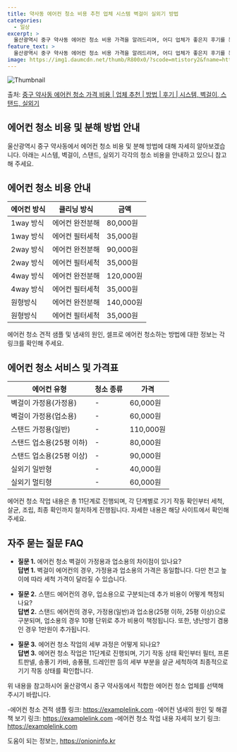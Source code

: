 ```yaml
---
title: 약사동 에어컨 청소 비용 추천 업체 시스템 벽걸이 실외기 방법
categories:
  - 일상
excerpt: >
  울산광역시 중구 약사동 에어컨 청소 비용 가격을 알려드리며, 어디 업체가 좋은지 후기를 통해 알아보겠습니다. 현재 글에서는 시스템, 벽걸이, 스탠드, 실외기 각각에 대해 청소 비용이 나와 있으니 참고하시면 되겠습니다. 에어컨 분해 청소 방법 보기 👈 클릭셀프 에어컨 청소 방법 보기👈 클릭중구 약사동 에어컨 청소 비용시스템에어컨 방식클리닝방식금액1way 방식에어컨 완전분해80,000원1way 방식에어컨 필터세척35,000원2way 방식에어컨 완전분해90,000원2way 방식에어컨 필터세척35,000원4way 방식에어컨 완전분해120,000원4way 방식에어컨 필터세척35,000원원형방식에어컨 완전분해140,000원원형방식에어컨 필터세척35,000원에어컨 청소 견적 샘플 보기 👈 클릭에어컨 냄새의 원인에어컨..
feature_text: >
  울산광역시 중구 약사동 에어컨 청소 비용 가격을 알려드리며, 어디 업체가 좋은지 후기를 통해 알아보겠습니다. 현재 글에서는 시스템, 벽걸이, 스탠드, 실외기 각각에 대해 청소 비용이 나와 있으니 참고하시면 되겠습니다. 에어컨 분해 청소 방법 보기 👈 클릭셀프 에어컨 청소 방법 보기👈 클릭중구 약사동 에어컨 청소 비용시스템에어컨 방식클리닝방식금액1way 방식에어컨 완전분해80,000원1way 방식에어컨 필터세척35,000원2way 방식에어컨 완전분해90,000원2way 방식에어컨 필터세척35,000원4way 방식에어컨 완전분해120,000원4way 방식에어컨 필터세척35,000원원형방식에어컨 완전분해140,000원원형방식에어컨 필터세척35,000원에어컨 청소 견적 샘플 보기 👈 클릭에어컨 냄새의 원인에어컨..
image: https://img1.daumcdn.net/thumb/R800x0/?scode=mtistory2&fname=https%3A%2F%2Fblog.kakaocdn.net%2Fdn%2FCquvm%2FbtsHxQ1q3Uw%2Fd46McaPg6Th7MBetFLCrd1%2Fimg.webp
---
```


![Thumbnail](https://img1.daumcdn.net/thumb/R800x0/?scode=mtistory2&fname=https%3A%2F%2Fblog.kakaocdn.net%2Fdn%2FCquvm%2FbtsHxQ1q3Uw%2Fd46McaPg6Th7MBetFLCrd1%2Fimg.webp)

<p>출처: <a href="https://onioninfo.kr/entry/%EC%A4%91%EA%B5%AC-%EC%95%BD%EC%82%AC%EB%8F%99-%EC%97%90%EC%96%B4%EC%BB%A8-%EC%B2%AD%EC%86%8C-%EA%B0%80%EA%B2%A9-%EB%B9%84%EC%9A%A9-%EC%97%85%EC%B2%B4-%EC%B6%94%EC%B2%9C-%EB%B0%A9%EB%B2%95-%ED%9B%84%EA%B8%B0-%EC%8B%9C%EC%8A%A4%ED%85%9C-%EB%B2%BD%EA%B1%B8%EC%9D%B4-%EC%8A%A4%ED%83%A0%EB%93%9C-%EC%8B%A4%EC%99%B8%EA%B8%B0" rel="dofollow">중구 약사동 에어컨 청소 가격 비용 | 업체 추천 | 방법 | 후기 | 시스템, 벽걸이, 스탠드, 실외기</a> </p>

## 에어컨 청소 비용 및 분해 방법 안내

울산광역시 중구 약사동에서 에어컨 청소 비용 및 분해 방법에 대해 자세히 알아보겠습니다. 아래는 시스템, 벽걸이, 스탠드, 실외기 각각의
청소 비용을 안내하고 있으니 참고해 주세요.

## **에어컨 청소 비용 안내**

에어컨 방식 | 클리닝 방식 | 금액  
---|---|---  
1way 방식 | 에어컨 완전분해 | 80,000원  
1way 방식 | 에어컨 필터세척 | 35,000원  
2way 방식 | 에어컨 완전분해 | 90,000원  
2way 방식 | 에어컨 필터세척 | 35,000원  
4way 방식 | 에어컨 완전분해 | 120,000원  
4way 방식 | 에어컨 필터세척 | 35,000원  
원형방식 | 에어컨 완전분해 | 140,000원  
원형방식 | 에어컨 필터세척 | 35,000원  
  
에어컨 청소 견적 샘플 및 냄새의 원인, 셀프로 에어컨 청소하는 방법에 대한 정보는 각 링크를 확인해 주세요.

## **에어컨 청소 서비스 및 가격표**

에어컨 유형 | 청소 종류 | 가격  
---|---|---  
벽걸이 가정용(가정용) | - | 60,000원  
벽걸이 가정용(업소용) | - | 60,000원  
스탠드 가정용(일반) | - | 110,000원  
스탠드 업소용(25평 이하) | - | 80,000원  
스탠드 업소용(25평 이상) | - | 90,000원  
실외기 일반형 | - | 40,000원  
실외기 멀티형 | - | 60,000원  
  
에어컨 청소 작업 내용은 총 11단계로 진행되며, 각 단계별로 기기 작동 확인부터 세척, 살균, 조립, 최종 확인까지 철저하게 진행됩니다.
자세한 내용은 해당 사이트에서 확인해 주세요.

## **자주 묻는 질문 FAQ**

  * **질문 1.** 에어컨 청소 벽걸이 가정용과 업소용의 차이점이 있나요?  
**답변 1.** 벽걸이 에어컨의 경우, 가정용과 업소용의 가격은 동일합니다. 다만 천고 높이에 따라 세척 가격이 달라질 수 있습니다.

  * **질문 2.** 스탠드 에어컨의 경우, 업소용으로 구분되는데 추가 비용이 어떻게 책정되나요?  
**답변 2.** 스탠드 에어컨의 경우, 가정용(일반)과 업소용(25평 이하, 25평 이상)으로 구분되며, 업소용의 경우 10평 단위로 추가
비용이 책정됩니다. 또한, 냉난방기 겸용인 경우 1만원이 추가됩니다.

  * **질문 3.** 에어컨 청소 작업의 세부 과정은 어떻게 되나요?  
**답변 3.** 에어컨 청소 작업은 11단계로 진행되며, 기기 작동 상태 확인부터 필터, 프론트판넬, 송풍기 카바, 송풍휀, 드레인판 등의
세부 부분을 살균 세척하여 최종적으로 기기 작동 상태를 확인합니다.

위 내용을 참고하시어 울산광역시 중구 약사동에서 적합한 에어컨 청소 업체를 선택해 주시기 바랍니다.

-에어컨 청소 견적 샘플 링크: https://examplelink.com -에어컨 냄새의 원인 및 해결책 보기 링크: https://examplelink.com -에어컨 청소 작업 내용 자세히 보기 링크: https://examplelink.com

 

도움이 되는 정보는, <a href="https://onioninfo.kr" rel="dofollow">https://onioninfo.kr</a>


